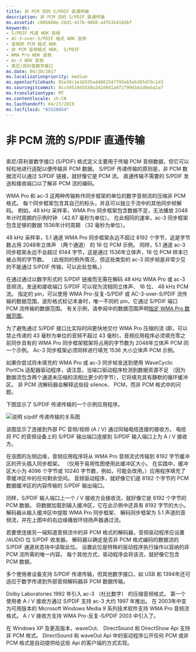 ```yaml
---
title: 非 PCM 流的 S/PDIF 直通传输
description: 非 PCM 流的 S/PDIF 直通传输
ms.assetid: c06b880e-20d1-417b-9868-a4fb3b418dbf
keywords:
- S/PDIF 传递 WDK 音频
- AC-3-over-S/PDIF 格式 WDK 音频
- 音频非 PCM 格式 WDK
- 非 PCM 音频格式 WDK、 S/PDIF
- WMA Pro WDK 音频
- Ac-3 WDK 音频
- 索尼/菲利普数字接口
ms.date: 04/20/2017
ms.localizationpriority: medium
ms.openlocfilehash: 01e38c1e16935a44861547f95eb5eb385d79c1d3
ms.sourcegitcommit: 0cc5051945559a242d941a6f2799d161d8eba2a7
ms.translationtype: MT
ms.contentlocale: zh-CN
ms.lasthandoff: 04/23/2019
ms.locfileid: "63328654"
---
```

# <a name="spdif-pass-through-transmission-of-non-pcm-streams"></a>非 PCM 流的 S/PDIF 直通传输


## <span id="s_pdif_pass_through_transmission_of_non_pcm_streams"></span><span id="S_PDIF_PASS_THROUGH_TRANSMISSION_OF_NON_PCM_STREAMS"></span>


索尼/菲利普数字接口 (S/PDIF) 格式定义主要用于传输 PCM 音频数据，但它可以轻松地进行适配以便传输非 PCM 数据。 S/PDIF 传递传输的原则是，非 PCM 数据流可以通过 S/PDIF 链接，就好像它是 PCM 流。 直通传输不需要的 S/PDIF 发送和接收端口以了解非 PCM 流的编码。

WMA Pro 和 ac-3 这两种传输称作同步框架的单位的数字音频流的压缩非 PCM 格式。 每个同步框架包含其自己的标头，并且可以独立于流中的其他同步帧解码。 例如，48 kHz 采样率，WMA Pro 同步框架包含数据不足，无法播放 2048年计时周期的示例时钟 （42.67 毫秒为单位）。 在此相同的速率，ac-3 同步框架包含足够的数据 1536年计时周期 （32 毫秒为单位）。

48 kHz 采样率，5.1 通道 WMA Pro 同步框架永远不超过 8192 个字节，这是字节数占用 2048年立体声 （两个通道） 的 16 位 PCM 示例。 同样，5.1 通道 ac-3 同步框架永远不会超过 6144 字节，这是通过 1536年立体声，16 位 PCM 样本已被占用的字节数。 （此规则的例外情况，但这些类型的 ac-3 同步帧是非常少见的不能通过 S/PDIF 传输，可以此处忽略。）

在通过通过以数字形式的 S/PDIF 链接而无需在解码 48 kHz WMA Pro 或 ac-3 音频流，发送和接收端口 S/PDIF 可以视为流相同立体声、 16 位、 48 kHz PCM 流。 指定的 pin，可以使用 WMA Pro-反复-S/PDIF 或 AC-3-over-S/PDIF 流传输的数据范围，波形格式标记本身时，唯一不同的 pin，它通过 S/PDIF 端口 PCM 流传输的数据范围。 有关示例，请参阅中的数据范围声明[指定 WMA Pro 数据范围](specifying-wma-pro-data-ranges.md)。

为了避免通过 S/PDIF 接口比实际时间更快地交付 WMA Pro 压缩的流 (即，可以禁止传递的 43 毫秒为单位的音频不超过 43 毫秒)，音频应用程序必须填充零之前同步具有的 WMA Pro 同步框架框架将占用的字节数为 2048年立体声 PCM 同一个示例。 Ac-3 同步框架必须同样进行填充 1536 大小立体声 PCM 示例。

如果你尝试将未填充的 WMA Pro 或 ac-3 同步帧发送到使用 WaveCyclic PortCls 适配器驱动程序，请注意，当端口驱动程序检测到数据资源不足 （因为数据流包含两个通道未压缩的流相比更少的字节），它将填充具有静默的循环缓冲区。 非 PCM 流解码器会解释这些段 silence、 PCM，而非 PCM 格式中的问题。

下图显示了 S/PDIF 传递传输的一个示例应用程序。

![说明 s/pdif 传递传输的关系图](images/passthru.png)

该图显示了连接到外部 PC 音频/视频 (A / V) 通过同轴电缆连接的接收方。 电缆将 PC 的音频设备上的 S/PDIF 输出端口连接到 S/PDIF 输入端口上为 A / V 接收方。

在该图的左侧边缘，音频应用程序将从 WMA Pro 音频流式传输到 8192 字节缓冲区的开头插入同步框架。 （仅用于易用性图使用此缓冲区大小。 在实践中，缓冲区大小为 4096 个字节或 10240 字节数，例如，可能会改用。）应用程序填充了零缓冲区中的任何剩余空间。 音频驱动程序，就好像它们是 8192 个字节的 PCM 数据缓冲区的内容传输的 S/PDIF 输出端口。

同样，S/PDIF 输入端口上一个 / V 接收方会接收流，就好像它是 8192 个字节的 PCM 数据。 将数据加载到输入缓冲区，它在此示例中还具有 8192 字节的大小。 解码器从输入缓冲区中提取 WMA Pro 同步框架、 解码同步框架为 5.1 声道的音频流，并在上图中的右边缘播放环绕扬声器通过流。

若要使连接另一端知道音频流中的非 PCM 格式的解码器，音频驱动程序应设置 /AUDIO 位 S/PDIF 收发器。 解码器以确定是否非 PCM 格式编码的数据流的 S/PDIF 通道状态块中读取此位。 设置此位是特殊的驱动程序执行操作以容纳的非 PCM 流所需的唯一内容。 每个其他方式，驱动程序会将该流，就好像它包含 PCM 数据。

多个使用者设备支持 S/PDIF 传递传输，但其他数字接口，如 USB 和 1394年还可适应于数字传递到外部音频解码器非 PCM 数据传输。

Dolby Laboratories 1992 年引入 ac-3 （杜比数字） 的压缩音频格式。 第一个使用者 A / V 接收方通过 S/PDIF 支持 ac-3 大约 1997 年推出。 在 2003年中变为可用版本的 Microsoft Windows Media 9 系列技术软件支持 WMA Pro 音频流格式。 A / V 接收方支持 WMA Pro-反复-S/PDIF 2003 中引入了。

在 Windows XP 及更高版本，waveOut、 DirectSound 和 DirectShow Api 支持非 PCM 格式。 DirectSound 和 waveOut Api 中的驱动程序公开任何 PCM 或非 PCM 格式是自动提供给这些 Api 的客户端的方式实现。

 

 




